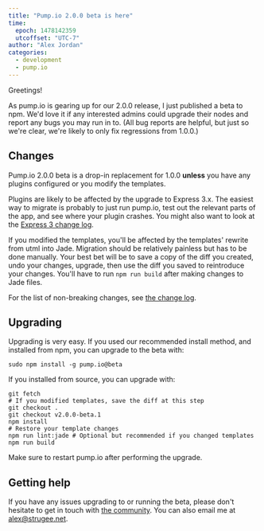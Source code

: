 ```yaml
---
title: "Pump.io 2.0.0 beta is here"
time:
  epoch: 1478142359
  utcoffset: "UTC-7"
author: "Alex Jordan"
categories:
  - development
  - pump.io
---
```


Greetings!

As pump.io is gearing up for our 2.0.0 release, I just published a beta to npm. We'd love it if any interested admins could upgrade their nodes and report any bugs you may run in to. (All bug reports are helpful, but just so we're clear, we're likely to only fix regressions from 1.0.0.)

## Changes

Pump.io 2.0.0 beta is a drop-in replacement for 1.0.0 **unless** you have any plugins configured or you modify the templates.

Plugins are likely to be affected by the upgrade to Express 3.x. The easiest way to migrate is probably to just run pump.io, test out the relevant parts of the app, and see where your plugin crashes. You might also want to look at the [Express 3 change log][1].

If you modified the templates, you'll be affected by the templates' rewrite from utml into Jade. Migration should be relatively painless but has to be done manually. Your best bet will be to save a copy of the diff you created, undo your changes, upgrade, then use the diff you saved to reintroduce your changes. You'll have to run `npm run build` after making changes to Jade files.

For the list of non-breaking changes, see [the change log][3].

## Upgrading

Upgrading is very easy. If you used our recommended install method, and installed from npm, you can upgrade to the beta with:

    sudo npm install -g pump.io@beta

If you installed from source, you can upgrade with:

    git fetch
    # If you modified templates, save the diff at this step
	git checkout .
    git checkout v2.0.0-beta.1
	npm install
    # Restore your template changes
	npm run lint:jade # Optional but recommended if you changed templates
	npm run build

Make sure to restart pump.io after performing the upgrade.

## Getting help

If you have any issues upgrading to or running the beta, please don't hesitate to get in touch with [the community][2]. You can also email me at <alex@strugee.net>.

 [1]: https://github.com/expressjs/express/blob/master/History.md#300--2012-10-23
 [2]: https://github.com/e14n/pump.io/wiki/Community
 [3]: https://github.com/pump-io/pump.io/blob/master/CHANGELOG.md#200-beta-1---2016-11-02
